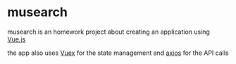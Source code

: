 # musearch

musearch is an homework project about creating an application using [Vue.js](https://vuejs.org)

the app also uses [Vuex](https://vuex.vuejs.org/) for the state management and [axios](https://github.com/axios/axios) for the API calls
